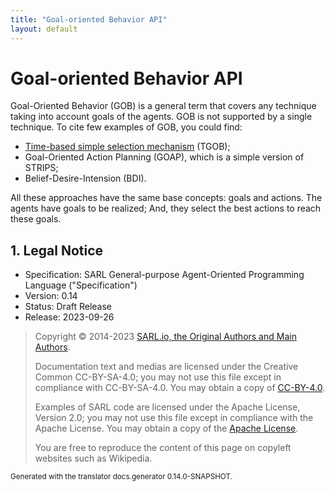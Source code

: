 ```yaml
---
title: "Goal-oriented Behavior API"
layout: default
---
```


# Goal-oriented Behavior API

Goal-Oriented Behavior (GOB) is a general term that covers any technique taking into account goals of the agents.
GOB is not supported by a single technique.
To cite few examples of GOB, you could find:

* [Time-based simple selection mechanism](./TGob.html) (TGOB);
* Goal-Oriented Action Planning (GOAP), which is a simple version of STRIPS;
* Belief-Desire-Intension (BDI).

All these approaches have the same base concepts: goals and actions.
The agents have goals to be realized; And, they select the best actions to reach these goals.


## 1. Legal Notice

* Specification: SARL General-purpose Agent-Oriented Programming Language ("Specification")
* Version: 0.14
* Status: Draft Release
* Release: 2023-09-26

> Copyright &copy; 2014-2023 [SARL.io, the Original Authors and Main Authors](https://www.sarl.io/about/index.html).
>
> Documentation text and medias are licensed under the Creative Common CC-BY-SA-4.0;
> you may not use this file except in compliance with CC-BY-SA-4.0.
> You may obtain a copy of [CC-BY-4.0](https://creativecommons.org/licenses/by-sa/4.0/deed.en).
>
> Examples of SARL code are licensed under the Apache License, Version 2.0;
> you may not use this file except in compliance with the Apache License.
> You may obtain a copy of the [Apache License](http://www.apache.org/licenses/LICENSE-2.0).
>
> You are free to reproduce the content of this page on copyleft websites such as Wikipedia.

<small>Generated with the translator docs.generator 0.14.0-SNAPSHOT.</small>
